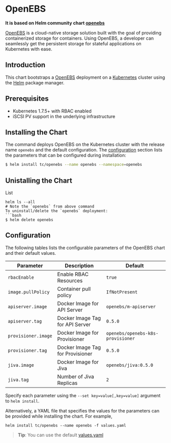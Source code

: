 # OpenEBS

**It is based on Helm community chart [openebs](https://github.com/openebs/openebs/tree/master/k8s/charts/openebs)**

[OpenEBS](http://openebs.io/) is a cloud-native storage solution built with the goal of providing containerized storage for containers. Using OpenEBS, a developer can seamlessly get the persistent storage for stateful applications on Kubernetes with ease.

## Introduction

This chart bootstraps a [OpenEBS](https://github.com/openebs/openebs) deployment on a [Kubernetes](http://kubernetes.io) cluster using the [Helm](https://helm.sh) package manager.

## Prerequisites
- Kubernetes 1.7.5+ with RBAC enabled
- iSCSI PV support in the underlying infrastructure

## Installing the Chart 

The command deploys OpenEBS on the Kubernetes cluster with the release name `openebs` and the default configuration. The [configuration](#configuration) section lists the parameters that can be configured during installation:

```bash
$ helm install tc/openebs --name openebs --namespace=openebs
```

## Unistalling the Chart
List 
```
helm ls --all
# Note the `openebs` from above command
To uninstall/delete the `openebs` deployment:
```bash
$ helm delete openebs
```

## Configuration

The following tables lists the configurable parameters of the OpenEBS chart and their default values.

| Parameter               | Description                        | Default                                                    |
| ----------------------- | ---------------------------------- | ---------------------------------------------------------- |
| `rbacEnable`            | Enable RBAC Resources              | `true`                                                     |
| `image.pullPolicy`      | Container pull policy              | `IfNotPresent`                                             |
| `apiserver.image`       | Docker Image for API Server        | `openebs/m-apiserver`                                      |
| `apiserver.tag`         | Docker Image Tag for API Server    | `0.5.0`                                                    |
| `provisioner.image`     | Docker Image for Provisioner       | `openebs/openebs-k8s-provisioner`                          |
| `provisioner.tag`       | Docker Image Tag for Provisioner   | `0.5.0`                                                    |
| `jiva.image`            | Docker Image for Jiva              | `openebs/jiva:0.5.0`                                       |
| `jiva.tag`              | Number of Jiva Replicas            | `2`                                                        |

Specify each parameter using the `--set key=value[,key=value]` argument to `helm install`.

Alternatively, a YAML file that specifies the values for the parameters can be provided while installing the chart. For example,

```shell
helm install tc/openebs --name openebs -f values.yaml
```

> **Tip**: You can use the default [values.yaml](values.yaml)
